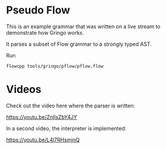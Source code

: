 # Pseudo Flow

This is an example grammar that was written on a live stream
to demonstrate how Gringo works.

It parses a subset of Flow grammar to a strongly typed AST.

Run

	flowcpp tools/gringo/pflow/pflow.flow

# Videos

Check out the video here where the parser is written:

https://youtu.be/ZnIlsZbY4JY

In a second video, the interpreter is implemented:

https://youtu.be/L4l7RHsmjnQ
